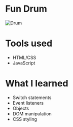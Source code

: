 # Fun Drum

![Drum](https://i.postimg.cc/kGt6f9DP/Drum.jpg)

# Tools used

* HTML/CSS
* JavaScript

# What I learned

* Switch statements
* Event listeners
* Objects
* DOM manipulation
* CSS styling

